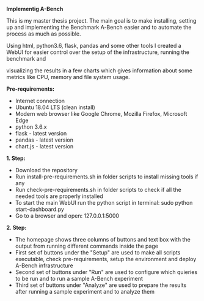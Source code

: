 **Implementig A-Bench**

This is my master thesis project. The main goal is to make installing, setting up and implementing the Benchmark A-Bench easier and to automate the process as much as possible.

Using html, python3.6, flask, pandas and some other tools I created a WebUI for easier control over the setup of the infrastructure, running the benchmark and

visualizing the results in a few charts which gives information about some metrics like CPU, memory and file system usage.

**Pre-requirements:**

*  Internet connection
*  Ubuntu 18.04 LTS (clean install)
*  Modern web browser like Google Chrome, Mozilla Firefox, Microsoft Edge
*  python 3.6.x
*  flask - latest version
*  pandas - latest version
*  chart.js - latest version

**1. Step:**

* Download the repository
* Run install-pre-requirements.sh in folder scripts to install missing tools if any
* Run check-pre-requirements.sh in folder scripts to check if all the needed tools are properly installed
* To start the main WebUI run the python script in terminal: sudo python start-dashboard.py
* Go to a browser and open: 127.0.0.1:5000

**2. Step:**

* The homepage shows three columns of buttons and text box with the output from running different commands inside the page
* First set of buttons under the "Setup" are used to  make all scripts executable, check pre-requirements, setup the environment and deploy A-Bench infrastructure
* Second set of buttons under "Run" are used to configure which quieries to be run and to run a sample A-Bench experiment
* Third set of buttons under "Analyze" are used to prepare the results after running a sample experiment and to analyze them

